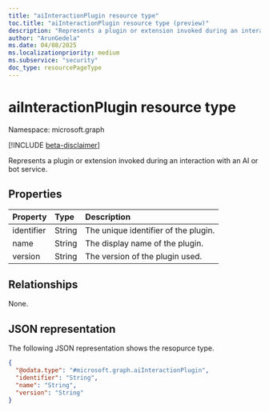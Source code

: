 ```yaml
---
title: "aiInteractionPlugin resource type"
toc.title: "aiInteractionPlugin resource type (preview)"
description: "Represents a plugin or extension invoked during an interaction with an AI or bot service."
author: "ArunGedela"
ms.date: 04/08/2025
ms.localizationpriority: medium
ms.subservice: "security"
doc_type: resourcePageType
---
```


# aiInteractionPlugin resource type

Namespace: microsoft.graph

[!INCLUDE [beta-disclaimer](../../includes/beta-disclaimer.md)]

Represents a plugin or extension invoked during an interaction with an AI or bot service.

## Properties

| Property   | Type   | Description                       |
| :--------- | :----- | :-------------------------------- |
| identifier | String | The unique identifier of the plugin. |
| name       | String | The display name of the plugin.   |
| version    | String | The version of the plugin used.   |

## Relationships

None.

## JSON representation

The following JSON representation shows the resopurce type.
<!-- {
  "blockType": "resource",
  "@odata.type": "microsoft.graph.aiInteractionPlugin",
  "openType": false
}-->
``` json
{
  "@odata.type": "#microsoft.graph.aiInteractionPlugin",
  "identifier": "String",
  "name": "String",
  "version": "String"
}
```
